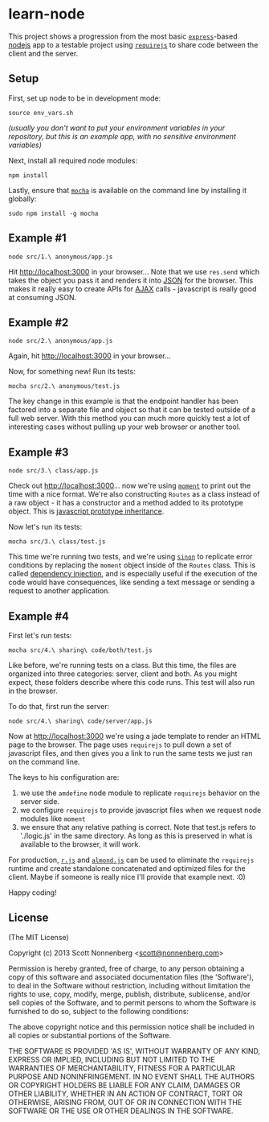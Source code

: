 # learn-node

This project shows a progression from the most basic [`express`](http://expressjs.com)-based [nodejs](http://nodejs.org/) app to a testable project using [`requirejs`](http://requirejs.org/) to share code between the client and the server.


## Setup

First, set up node to be in development mode:

```shell
source env_vars.sh
```

_(usually you don't want to put your environment variables in your repository, but this is an example app, with no sensitive environment variables)_

Next, install all required node modules:

```shell
npm install
```

Lastly, ensure that [`mocha`](http://mochajs.org/) is available on the command line by installing it globally:

```shell
sudo npm install -g mocha
```

## Example #1

```shell
node src/1.\ anonymous/app.js
```

Hit [http://localhost:3000](http://localhost:3000) in your browser... Note that we use `res.send` which takes the object you pass it and renders it into [JSON](http://en.wikipedia.org/wiki/JSON) for the browser. This makes it really easy to create APIs for [AJAX](http://en.wikipedia.org/wiki/Ajax_(programming)) calls - javascript is really good at consuming JSON.


## Example #2

```shell
node src/2.\ anonymous/app.js
```

Again, hit [http://localhost:3000](http://localhost:3000) in your browser...

Now, for something new! Run its tests:

```shell
mocha src/2.\ anonymous/test.js
```

The key change in this example is that the endpoint handler has been factored into a separate file and object so that it can be tested outside of a full web server. With this method you can much more quickly test a lot of interesting cases without pulling up your web browser or another tool.

## Example #3

```shell
node src/3.\ class/app.js
```

Check out [http://localhost:3000](http://localhost:3000)... now we're using [`moment`](http://momentjs.com/) to print out the time with a nice format. We're also constructing `Routes` as a class instead of a raw object - it has a constructor and a method added to its prototype object. This is [javascript prototype inheritance](https://developer.mozilla.org/en-US/docs/Web/JavaScript/Guide/Inheritance_and_the_prototype_chain).

Now let's run its tests:

```shell
mocha src/3.\ class/test.js
```

This time we're running two tests, and we're using [`sinon`](http://sinonjs.org/) to replicate error conditions by replacing the `moment` object inside of the `Routes` class. This is called [dependency injection](http://en.wikipedia.org/wiki/Dependency_injection), and is especially useful if the execution of the code would have consequences, like sending a text message or sending a request to another application.

## Example #4

First let's run tests:

```shell
mocha src/4.\ sharing\ code/both/test.js
```

Like before, we're running tests on a class. But this time, the files are organized into three categories: server, client and both. As you might expect, these folders describe where this code runs. This test will also run in the browser.

To do that, first run the server:

```shell
node src/4.\ sharing\ code/server/app.js
```

Now at [http://localhost:3000](http://localhost:3000) we're using a jade template to render an HTML page to the browser. The page uses `requirejs` to pull down a set of javascript files, and then gives you a link to run the same tests we just ran on the command line.

The keys to his configuration are:

1. we use the `amdefine` node module to replicate `requirejs` behavior on the server side.
2. we configure `requirejs` to provide javascript files when we request node modules like `moment`
3. we ensure that any relative pathing is correct. Note that test.js refers to './logic.js' in the same directory. As long as this is preserved in what is available to the browser, it will work.

For production, [`r.js`](http://requirejs.org/docs/optimization.html) and [`almond.js`](https://github.com/jrburke/almond) can be used to eliminate the `requirejs` runtime and create standalone concatenated and optimized files for the client. Maybe if someone is really nice I'll provide that example next. :0)

Happy coding!

## License

(The MIT License)

Copyright (c) 2013 Scott Nonnenberg &lt;scott@nonnenberg.com&gt;

Permission is hereby granted, free of charge, to any person obtaining
a copy of this software and associated documentation files (the
'Software'), to deal in the Software without restriction, including
without limitation the rights to use, copy, modify, merge, publish,
distribute, sublicense, and/or sell copies of the Software, and to
permit persons to whom the Software is furnished to do so, subject to
the following conditions:

The above copyright notice and this permission notice shall be
included in all copies or substantial portions of the Software.

THE SOFTWARE IS PROVIDED 'AS IS', WITHOUT WARRANTY OF ANY KIND,
EXPRESS OR IMPLIED, INCLUDING BUT NOT LIMITED TO THE WARRANTIES OF
MERCHANTABILITY, FITNESS FOR A PARTICULAR PURPOSE AND NONINFRINGEMENT.
IN NO EVENT SHALL THE AUTHORS OR COPYRIGHT HOLDERS BE LIABLE FOR ANY
CLAIM, DAMAGES OR OTHER LIABILITY, WHETHER IN AN ACTION OF CONTRACT,
TORT OR OTHERWISE, ARISING FROM, OUT OF OR IN CONNECTION WITH THE
SOFTWARE OR THE USE OR OTHER DEALINGS IN THE SOFTWARE.

